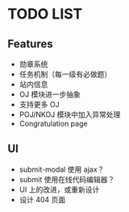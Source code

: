 TODO LIST
=========

Features
--------
- 勋章系统
- 任务机制（每一级有必做题）
- 站内信息
- OJ 模块进一步抽象
- 支持更多 OJ
- POJ/NKOJ 模块中加入异常处理
- Congratulation page

UI
--
- submit-modal 使用 ajax？
- submit 使用在线代码编辑器？
- UI 上的改进，或重新设计
- 设计 404 页面
